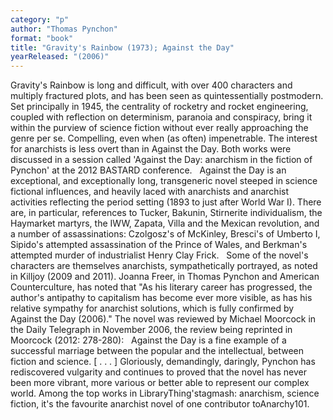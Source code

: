 ```yaml
---
category: "p"
author: "Thomas Pynchon"
format: "book"
title: "Gravity's Rainbow (1973); Against the Day"
yearReleased: "(2006)"
---
```

Gravity's Rainbow is long and difficult, with over 400 characters and multiply fractured plots, and has been seen as quintessentially postmodern. Set principally in 1945, the centrality of rocketry and rocket engineering, coupled with reflection on determinism, paranoia and conspiracy, bring it within the purview of science fiction without ever really approaching the genre per se. Compelling, even when (as often) impenetrable. The interest for anarchists is less overt than in Against the Day. Both works were discussed in a session called 'Against the Day: anarchism in the fiction of Pynchon' at the 2012 BASTARD conference.
 
Against the Day is an exceptional, and exceptionally long, transgeneric novel steeped in science fictional influences, and heavily laced with anarchists and anarchist activities reflecting the period setting (1893 to just after World War I). There are, in particular, references to Tucker, Bakunin, Stirnerite individualism, the Haymarket martyrs, the IWW, Zapata, Villa and the Mexican revolution, and a number of assassinations: Czolgosz's of McKinley, Bresci's of Umberto I, Sipido's attempted assassination of the Prince of Wales, and Berkman's attempted murder of industrialist Henry Clay Frick.
 
Some of the novel's characters are themselves anarchists, sympathetically portrayed, as noted in Killjoy (2009 and 2011). Joanna Freer, in Thomas Pynchon and American Counterculture, has noted that "As his literary career has progressed, the author's antipathy to capitalism has become ever more visible, as has his relative sympathy for anarchist solutions, which is fully confirmed by Against the Day (2006)." The novel was reviewed by Michael Moorcock in the Daily Telegraph in November 2006, the review being reprinted in Moorcock (2012: 278-280):
 
Against the Day is a fine example of a successful marriage between the popular and the intellectual, between fiction and science. [ . . . ] Gloriously, demandingly, daringly, Pynchon has rediscovered vulgarity and continues to proved that the novel has never been more vibrant, more various or better able to represent our complex world.
Among the top works in LibraryThing'stagmash: anarchism, science fiction, it's the favourite anarchist novel of one contributor toAnarchy101.
    